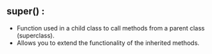 ## super() :
- Function used in a child class to call methods from a parent class (superclass).  
- Allows you to extend the functionality of the inherited methods.
